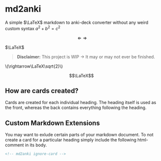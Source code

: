 # md2anki

A simple $\LaTeX$ markdown to anki-deck converter without any weird custom syntax $a^2+b^2=c^2$

$$\Longleftarrow\Longrightarrow$$

$\LaTeX$

> **Disclaimer:** This project is WIP $\rightarrow$ It may or may not ever be finished.

\\(\rightarrow\LaTeX\sqrt{2}\\)


$$\LaTeX$$
## How are cards created?

Cards are created for each individual heading. The heading itself is used as the front, whereas the back contains everything following the heading.

## Custom Markdown Extensions

You may want to exlude certain parts of your markdown document. To not create a card for a particular heading simply include the following html-comment in its body.

```html
<!-- md2anki ignore-card -->
```
